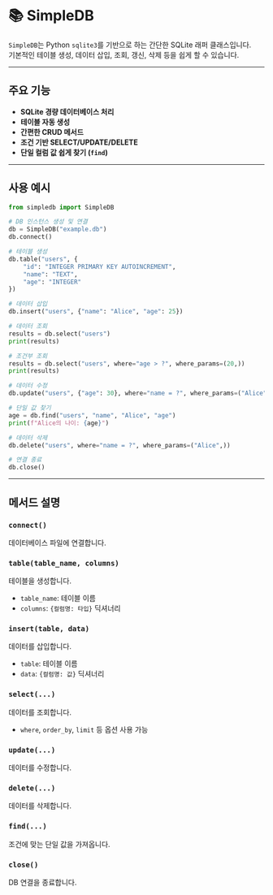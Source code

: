 # 📚 SimpleDB

`SimpleDB`는 Python `sqlite3`를 기반으로 하는 간단한 SQLite 래퍼 클래스입니다.  
기본적인 테이블 생성, 데이터 삽입, 조회, 갱신, 삭제 등을 쉽게 할 수 있습니다.

---

## 주요 기능

- **SQLite 경량 데이터베이스 처리**
- **테이블 자동 생성**
- **간편한 CRUD 메서드**
- **조건 기반 SELECT/UPDATE/DELETE**
- **단일 컬럼 값 쉽게 찾기 (`find`)**

---

## 사용 예시

```python
from simpledb import SimpleDB

# DB 인스턴스 생성 및 연결
db = SimpleDB("example.db")
db.connect()

# 테이블 생성
db.table("users", {
    "id": "INTEGER PRIMARY KEY AUTOINCREMENT",
    "name": "TEXT",
    "age": "INTEGER"
})

# 데이터 삽입
db.insert("users", {"name": "Alice", "age": 25})

# 데이터 조회
results = db.select("users")
print(results)

# 조건부 조회
results = db.select("users", where="age > ?", where_params=(20,))
print(results)

# 데이터 수정
db.update("users", {"age": 30}, where="name = ?", where_params=("Alice",))

# 단일 값 찾기
age = db.find("users", "name", "Alice", "age")
print(f"Alice의 나이: {age}")

# 데이터 삭제
db.delete("users", where="name = ?", where_params=("Alice",))

# 연결 종료
db.close()
```

---

## 메서드 설명

### `connect()`
데이터베이스 파일에 연결합니다.

### `table(table_name, columns)`
테이블을 생성합니다.  
- `table_name`: 테이블 이름  
- `columns`: `{컬럼명: 타입}` 딕셔너리

### `insert(table, data)`
데이터를 삽입합니다.  
- `table`: 테이블 이름  
- `data`: `{컬럼명: 값}` 딕셔너리

### `select(...)`
데이터를 조회합니다.  
- `where`, `order_by`, `limit` 등 옵션 사용 가능

### `update(...)`
데이터를 수정합니다.

### `delete(...)`
데이터를 삭제합니다.

### `find(...)`
조건에 맞는 단일 값을 가져옵니다.

### `close()`
DB 연결을 종료합니다.
